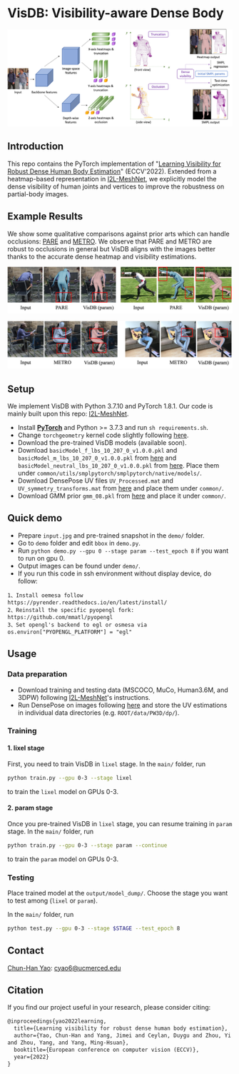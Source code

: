 # VisDB: Visibility-aware Dense Body

<p align="center">  
<img src="assets/framework.png">  
</p> 

## Introduction

This repo contains the PyTorch implementation of "[Learning Visibility for Robust Dense Human Body Estimation](https://arxiv.org/pdf/2208.10652.pdf)" (ECCV'2022). Extended from a heatmap-based representation in [I2L-MeshNet](https://github.com/mks0601/I2L-MeshNet_RELEASE), we explicitly model the dense visibility of human joints and vertices to improve the robustness on partial-body images. 


## Example Results

We show some qualitative comparisons against prior arts which can handle occlusions: [PARE](https://openaccess.thecvf.com/content/ICCV2021/papers/Kocabas_PARE_Part_Attention_Regressor_for_3D_Human_Body_Estimation_ICCV_2021_paper.pdf) and [METRO](https://openaccess.thecvf.com/content/CVPR2021/papers/Lin_End-to-End_Human_Pose_and_Mesh_Reconstruction_with_Transformers_CVPR_2021_paper.pdf). We observe that PARE and METRO are robust to occlusions in general but VisDB aligns with the images better thanks to the accurate dense heatmap and visibility estimations. 

<p align="center">  
<img src="assets/pare.png">  
</p> 
<p align="center">  
<img src="assets/metro.png">  
</p> 


## Setup

We implement VisDB with Python 3.7.10 and PyTorch 1.8.1. Our code is mainly built upon this repo: [I2L-MeshNet](https://github.com/mks0601/I2L-MeshNet_RELEASE).

* Install **[PyTorch](https://pytorch.org)** and Python >= 3.7.3 and run `sh requirements.sh`. 
* Change `torchgeometry` kernel code slightly following [here](https://github.com/mks0601/I2L-MeshNet_RELEASE/issues/6#issuecomment-675152527).
* Download the pre-trained VisDB models (available soon).
* Download `basicModel_f_lbs_10_207_0_v1.0.0.pkl` and `basicModel_m_lbs_10_207_0_v1.0.0.pkl` from [here](https://smpl.is.tue.mpg.de/) and `basicModel_neutral_lbs_10_207_0_v1.0.0.pkl` from [here](http://smplify.is.tue.mpg.de/). Place them under `common/utils/smplpytorch/smplpytorch/native/models/`.
* Download DensePose UV files `UV_Processed.mat` and `UV_symmetry_transforms.mat` from [here](https://dl.fbaipublicfiles.com/densepose/densepose_uv_data.tar.gz) and place them under `common/`.
* Download GMM prior `gmm_08.pkl` from [here](https://github.com/vchoutas/smplify-x/files/3295771/gmm_08.zip) and place it under `common/`.


## Quick demo
* Prepare `input.jpg` and pre-trained snapshot in the `demo/` folder.
* Go to `demo` folder and edit `bbox` in `demo.py`.
* Run `python demo.py --gpu 0 --stage param --test_epoch 8` if you want to run on gpu 0.
* Output images can be found under `demo/`.
* If you run this code in ssh environment without display device, do follow:
```
1、Install oemesa follow https://pyrender.readthedocs.io/en/latest/install/
2、Reinstall the specific pyopengl fork: https://github.com/mmatl/pyopengl
3、Set opengl's backend to egl or osmesa via os.environ["PYOPENGL_PLATFORM"] = "egl"
```

## Usage

### Data preparation
* Download training and testing data (MSCOCO, MuCo, Human3.6M, and 3DPW) following [I2L-MeshNet](https://github.com/mks0601/I2L-MeshNet_RELEASE)'s instructions.
* Run DensePose on images following [here](https://github.com/facebookresearch/detectron2/blob/main/projects/DensePose/doc/TOOL_APPLY_NET.md) and store the UV estimations in individual data directories (e.g. `ROOT/data/PW3D/dp/`).

### Training

#### 1. lixel stage
First, you need to train VisDB in `lixel` stage. In the `main/` folder, run  
```bash  
python train.py --gpu 0-3 --stage lixel 
```  
to train the `lixel` model on GPUs 0-3. 

#### 2. param stage
Once you pre-trained VisDB in `lixel` stage, you can resume training in `param` stage. In the `main/` folder, run  
```bash  
python train.py --gpu 0-3 --stage param --continue
```  
to train the `param` model on GPUs 0-3.

### Testing
Place trained model at the `output/model_dump/`.  Choose the stage you want to test among (`lixel` or `param`).
  
In the `main/` folder, run  
```bash  
python test.py --gpu 0-3 --stage $STAGE --test_epoch 8 
```


## Contact

[Chun-Han Yao](https://www.chhankyao.com/): <cyao6@ucmerced.edu>



## Citation

If you find our project useful in your research, please consider citing:

```
@inproceedings{yao2022learning,
  title={Learning visibility for robust dense human body estimation},
  author={Yao, Chun-Han and Yang, Jimei and Ceylan, Duygu and Zhou, Yi and Zhou, Yang, and Yang, Ming-Hsuan},
  booktitle={European conference on computer vision (ECCV)},
  year={2022}
}
```
